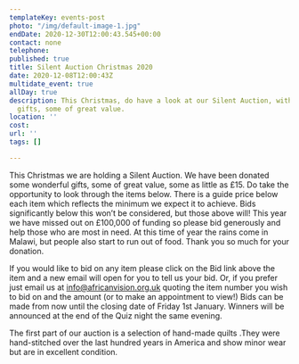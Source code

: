 ```yaml
---
templateKey: events-post
photo: "/img/default-image-1.jpg"
endDate: 2020-12-30T12:00:43.545+00:00
contact: none
telephone: 
published: true
title: Silent Auction Christmas 2020
date: 2020-12-08T12:00:43Z
multidate_event: true
allDay: true
description: This Christmas, do have a look at our Silent Auction, with wonderful
  gifts, some of great value.
location: ''
cost: 
url: ''
tags: []

---
```

This Christmas we are holding a Silent Auction. We have been donated some wonderful gifts, some of great value, some as little as £15. Do take the opportunity to look through the items below. There is a guide price below each item which reflects the minimum we expect it to achieve. Bids significantly below this won’t be considered, but those above will! This year we have missed out on £100,000 of funding so please bid generously and help those who are most in need. At this time of year the rains come in Malawi, but people also start to run out of food. Thank you so much for your donation.

If you would like to bid on any item please click on the Bid link above the item and a new email will open for you to tell us your bid. Or, if you prefer just email us at info@africanvision.org.uk quoting the item number you wish to bid on and the amount (or to make an appointment to view!) Bids can be made from now until the closing date of Friday 1st January. Winners will be announced at the end of the Quiz night the same evening.

The first part of our auction is a selection of hand-made quilts .They were hand-stitched over the last hundred years in America and show minor wear but are in excellent condition.